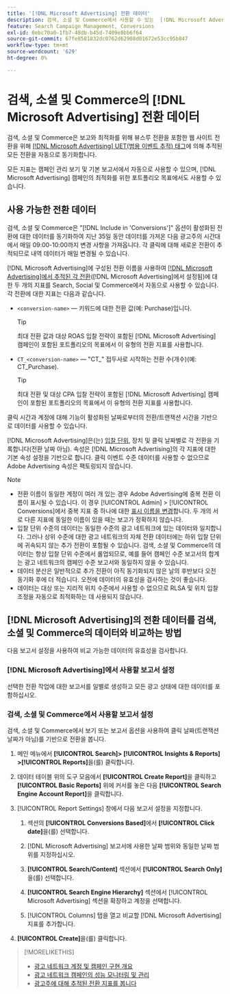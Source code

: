 ```yaml
---
title: '[!DNL Microsoft Advertising] 전환 데이터'
description: 검색, 소셜 및 Commerce에서 사용할 수 있는  [!DNL Microsoft Advertising] 추적 전환 데이터 유형에 대해 알아봅니다.
feature: Search Campaign Management, Conversions
exl-id: 0ebc70a0-1fb7-48db-b45d-7409e8bb6f64
source-git-commit: 67fe8581832dc0762d62908d01672e53cc95b847
workflow-type: tm+mt
source-wordcount: '629'
ht-degree: 0%

---
```


# 검색, 소셜 및 Commerce의 [!DNL Microsoft Advertising] 전환 데이터

검색, 소셜 및 Commerce은 보고와 최적화를 위해 뷰스루 전환을 포함한 웹 사이트 전환을 위해 [[!DNL Microsoft Advertising] UET(범용 이벤트 추적) 태그](https://about.ads.microsoft.com/solutions/tools/universal-event-tracking)에 의해 추적된 모든 전환을 자동으로 동기화합니다.

모든 지표는 캠페인 관리 보기 및 기본 보고서에서 자동으로 사용할 수 있으며, [!DNL Microsoft Advertising] 캠페인의 최적화를 위한 포트폴리오 목표에서도 사용할 수 있습니다.

## 사용 가능한 전환 데이터

검색, 소셜 및 Commerce은 &quot;[!DNL Include in 'Conversions']&quot; 옵션이 활성화된 전환에 대한 데이터를 동기화하여 지난 35일 동안 데이터를 가져온 다음 광고주의 시간대에서 매일 09:00-10:00까지 변경 사항을 가져옵니다. 각 클릭에 대해 새로운 전환이 추적되므로 내역 데이터가 매일 변경될 수 있습니다.

[!DNL Microsoft Advertising]에 구성된 전환 이름을 사용하여 [[!DNL Microsoft Advertising]에서 추적된 각 전환](https://help.ads.microsoft.com/apex/index/3/en-us/n5012)([!DNL Microsoft Advertising]에서 설정됨)에 대한 두 개의 지표를 Search, Social 및 Commerce에서 자동으로 사용할 수 있습니다. 각 전환에 대한 지표는 다음과 같습니다.

* `<conversion-name>` — 키워드에 대한 전환 값(예: Purchase)입니다.

  >[!TIP]
  >
  >최대 전환 값과 대상 ROAS 입찰 전략이 포함된 [!DNL Microsoft Advertising] 캠페인이 포함된 포트폴리오의 목표에서 이 유형의 전환 지표를 사용합니다.

* `CT_<conversion-name>` — &quot;CT_&quot; 접두사로 시작하는 전환 수(개수)(예: CT_Purchase).

  >[!TIP]
  >
  >최대 전환 및 대상 CPA 입찰 전략이 포함된 [!DNL Microsoft Advertising] 캠페인이 포함된 포트폴리오의 목표에서 이 유형의 전환 지표를 사용합니다.

클릭 시간과 계정에 대해 기능이 활성화된 날짜로부터의 전환/트랜잭션 시간을 기반으로 데이터를 사용할 수 있습니다.

[!DNL Microsoft Advertising]은(는) [입찰 단위](/help/search-social-commerce/glossary.md#a-b), 장치 및 클릭 날짜별로 각 전환을 기록합니다(전환 날짜 아님). 속성은 [!DNL Microsoft Advertising]의 각 지표에 대한 기본 속성 설정을 기반으로 합니다. 클릭 이벤트 수준 데이터를 사용할 수 없으므로 Adobe Advertising 속성은 팩토링되지 않습니다.

>[!NOTE]
>
>* 전환 이름이 동일한 계정이 여러 개 있는 경우 Adobe Advertising에 중복 전환 이름이 표시될 수 있습니다. 이 경우 [!UICONTROL Admin] > [!UICONTROL Conversions]에서 중복 지표 중 하나에 대한 [표시 이름을 변경](/help/search-social-commerce/admin/conversion-metrics/conversion-metric-edit-display-name.md)합니다. 두 개의 서로 다른 지표에 동일한 이름이 있을 때는 보고가 정확하지 않습니다.
>* 입찰 단위 수준의 데이터는 동일한 수준의 광고 네트워크에 있는 데이터와 일치합니다. 그러나 상위 수준에 대한 광고 네트워크의 자체 전환 데이터에는 하위 입찰 단위에 귀속되지 않는 추가 전환이 포함될 수 있습니다. 검색, 소셜 및 Commerce의 데이터는 항상 입찰 단위 수준에서 롤업되므로, 예를 들어 캠페인 수준 보고서의 합계는 광고 네트워크의 캠페인 수준 보고서와 동일하지 않을 수 있습니다.
>* 데이터 분산은 일반적으로 추가 전환이 아직 동기화되지 않은 날의 후반보다 오전 동기화 후에 더 적습니다. 오전에 데이터의 유효성을 검사하는 것이 좋습니다.
>* 데이터는 대상 또는 지리적 위치 수준에서 사용할 수 없으므로 RLSA 및 위치 입찰 조정을 자동으로 최적화하는 데 사용되지 않습니다.

## [!DNL Microsoft Advertising]의 전환 데이터를 검색, 소셜 및 Commerce의 데이터와 비교하는 방법

다음 보고서 설정을 사용하여 비교 가능한 데이터의 유효성을 검사합니다.

### [!DNL Microsoft Advertising]에서 사용할 보고서 설정

선택한 전환 작업에 대한 보고서를 일별로 생성하고 모든 광고 상태에 대한 데이터를 포함하십시오.

### 검색, 소셜 및 Commerce에서 사용할 보고서 설정

검색, 소셜 및 Commerce에서 보기 또는 보고서 옵션을 사용하여 클릭 날짜(트랜잭션 날짜가 아님)를 기반으로 전환을 봅니다.

1. 메인 메뉴에서 **[!UICONTROL Search]> [!UICONTROL Insights & Reports] >[!UICONTROL Reports]**&#x200B;을(를) 클릭합니다.

1. 데이터 테이블 위의 도구 모음에서 **[!UICONTROL Create Report]**&#x200B;을 클릭하고 **[!UICONTROL Basic Reports]** 위에 커서를 놓은 다음 **[!UICONTROL Search Engine Account Report]**&#x200B;을 클릭합니다.

1. [!UICONTROL Report Settings] 창에서 다음 보고서 설정을 지정합니다.

   1. 섹션의 **[!UICONTROL Conversions Based]**&#x200B;에서 **[!UICONTROL Click date]**&#x200B;을(를) 선택합니다.

   1. [!DNL Microsoft Advertising] 보고서에 사용한 날짜 범위와 동일한 날짜 범위를 지정하십시오.

   1. **[!UICONTROL Search/Content]** 섹션에서 **[!UICONTROL Search Only]**&#x200B;을(를) 선택합니다.

   1. **[!UICONTROL Search Engine Hierarchy]** 섹션에서 [!UICONTROL Microsoft Advertising] 섹션을 확장하고 계정을 선택합니다.

   1. [!UICONTROL Columns] 탭을 열고 비교할 [!DNL Microsoft Advertising] 지표를 추가합니다.

1. **[!UICONTROL Create]**&#x200B;을(를) 클릭합니다.

>[!MORELIKETHIS]
>
>* [광고 네트워크 계정 및 캠페인 구현 개요](campaign-implemention-overview.md)
>* [광고 네트워크 캠페인의 성능 모니터링 및 관리](monitor-performance-campaigns.md)
>* [광고주에 대해 추적된 전환 지표를 봅니다](/help/search-social-commerce/admin/conversion-metrics/conversion-metric-view-tracked.md)
